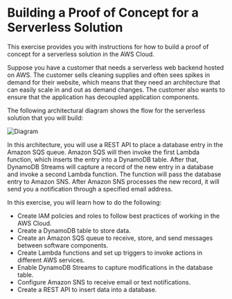 # Building a Proof of Concept for a Serverless Solution

This exercise provides you with instructions for how to build a proof of concept for a serverless solution in the AWS Cloud.

Suppose you have a customer that needs a serverless web backend hosted on AWS. The customer sells cleaning supplies and often sees spikes in demand for their website, which means that they need an architecture that can easily scale in and out as demand changes. The customer also wants to ensure that the application has decoupled application components.

The following architectural diagram shows the flow for the serverless solution that you will build:

![Diagram](https://aws-tc-largeobjects.s3.us-west-2.amazonaws.com/DEV-AWS-MO-Architecting/images/exercise-1.png)

In this architecture, you will use a REST API to place a database entry in the Amazon SQS queue. Amazon SQS will then invoke the first Lambda function, which inserts the entry into a DynamoDB table. After that, DynamoDB Streams will capture a record of the new entry in a database and invoke a second Lambda function. The function will pass the database entry to Amazon SNS. After Amazon SNS processes the new record, it will send you a notification through a specified email address.

In this exercise, you will learn how to do the following:

* Create IAM policies and roles to follow best practices of working in the AWS Cloud.
* Create a DynamoDB table to store data.
* Create an Amazon SQS queue to receive, store, and send messages between software components.
* Create Lambda functions and set up triggers to invoke actions in different AWS services.
* Enable DynamoDB Streams to capture modifications in the database table.
* Configure Amazon SNS to receive email or text notifications.
* Create a REST API to insert data into a database.